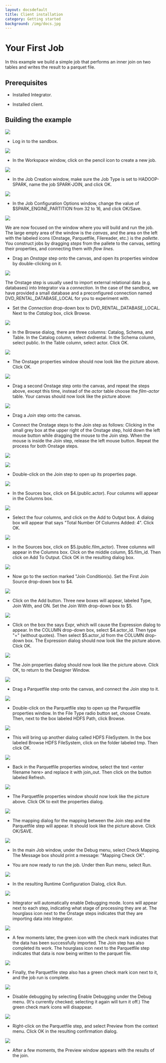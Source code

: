 ```yaml
---
layout: docsdefault
title: Client installation
category: Getting started
background: /img/docs.jpg
---
```




# Your First Job

In this example we build a simple job that performs an inner join on two tables and writes the result to a parquet file.


## Prerequisites

-   Installed Integrator.

-   Installed client.

##  Building the example

![](media/eltm-login.jpg)

- Log in to the sandbox.

![](media/workspace.jpg)

- In the Workspace window, click on the pencil icon to create a new job.

![](media/job-creation.jpg)

- In the Job Creation window, make sure the Job Type is set to HADOOP-SPARK, name the job SPARK-JOIN, and click OK.

![](media/job-configuration.jpg)

- In the Job Configuration Options window, change the value of $SPARK_ENGINE_PARTITION from 32 to 16, and click OK/Save.

![](media/empty-designer-window.jpg)

We are now focused on the window where you will build and run the job.  The large empty area of the window is the *canvas*, and the
area on the left with the labeled icons (Onstage, Parquetfile, Filereader, etc.) is the *pallette*.  You construct jobs by dragging
*steps* from the pallete to the canvas, setting their properties, and connecting them with *flow lines*.

- Drag an *Onstage* step onto the canvas, and open its properties window by double-clicking on it.

![](media/onstage-properties.jpg)

The Onstage step is usually used to import external relational data (e.g. databases) into Integrator via a *connection*.  In the case
of the sandbox, we have provided a small database and a preconfigured connection named DVD_RENTAL_DATABASE_LOCAL for you to experiment
with.

- Set the *Connection* drop-down box to DVD_RENTAL_DATABASE_LOCAL.  Next to the *Catalog* box, click Browse.

![](media/onstage-browse.jpg)

- In the Browse dialog, there are three columns: Catalog, Schema, and Table.  In the Catalog column, select dvdrental.  In the Schema
column, select public.  In the Table column, select actor.  Click OK.

![](media/onstage-properties2.jpg)

- The Onstage properties window should now look like the picture above.  Click OK.

![](media/designer-window1.jpg)

- Drag a second Onstage step onto the canvas, and repeat the steps above, except this time, instead of the *actor* table choose the
*film-actor* table.  Your canvas should now look like the picture above:

![](media/designer-window2.jpg)

- Drag a *Join* step onto the canvas.

- Connect the Onstage steps to the Join step as follows:  Clicking in the small grey box at the upper right of the Onstage step, hold down
the left mouse button while dragging the mouse to the Join step.  When the mouse is inside the Join step, release the left mouse button.  Repeat the
process for both Onstage steps.

![](media/designer-window3.jpg)

![](media/join-properties.jpg)

- Double-click on the Join step to open up its properties page.

![](media/join-properties1.jpg)

- In the Sources box, click on $4.(public.actor).  Four columns will appear in the Columns box.

![](media/join-properties2.jpg)

- Select the four columns, and click on the Add to Output box.  A dialog box will appear that says "Total Number Of Columns Added: 4".  Click OK.

![](media/join-properties3.jpg)

- In the Sources box, click on $5.(public.film_actor).  Three columns will appear in the Columns box. Click on the middle column, $5.film_id.  Then
click on Add To Output.  Click OK in the resulting dialog box.

![](media/join-properties4.jpg)

- Now go to the section marked "Join Condition(s).  Set the First Join Source drop-down box to $4.

![](media/join-properties5.jpg)

- Click on the Add button.  Three new boxes will appear, labeled Type, Join With, and ON.  Set the Join With drop-down box to $5.

![](media/expression-dialog.jpg)

- Click on the box the says Expr, which will cause the Expression dialog to appear.  In the COLUMN drop-down box, select $4.actor_id.  Then type "="
(without quotes).  Then select $5.actor_id from the COLUMN drop-down box.  The Expression dialog should now look like the picture above.  Click OK.

![](media/join-properties6.jpg)

- The Join properties dialog should now look like the picture above.  Click OK, to return to the Designer Window.

![](media/designer-window4.jpg)

- Drag a Parquetfile step onto the canvas, and connect the Join step to it.

![](media/parquetfile-properties.jpg)

- Double-click on the Parquetfile step to open up the Parquetfile properties window.  In the File Type radio button set, choose Create.  Then, next to
the box labeled HDFS Path, click Browse.

![](media/HDFS-filesystem.jpg)

- This will bring up another dialog called HDFS FileSystem.  In the box labeled Browse HDFS FileSystem, click on the folder labeled tmp. Then click OK.

![](media/parquetfile-properties1.jpg)

- Back in the Parquetfile properties window, select the text \<enter filename here\> and replace it with join_out.  Then click on the button labeled Refresh.

![](media/parquetfile-properties2.jpg)

- The Parquetfile properties window should now look like the picture above.  Click OK to exit the properties dialog.

![](media/mapping-dialog.jpg)

- The mapping dialog for the mapping between the Join step and the Parquetfile step will appear.  It should look like the picture above.  Click OK/SAVE.

![](media/designer-window5.jpg)

- In the main Job window, under the Debug menu, select Check Mapping.  The Message box should print a message: "Mapping Check OK".

- You are now ready to run the job.  Under then Run menu, select Run.

![](media/runtime-configuration-confirmation.jpg)

- In the resulting Runtime Configuration Dialog, click Run.

![](media/running1.jpg)

- Integrator will automatically enable Debugging mode.  Icons will appear next to each step, indicating what stage of processing they are at.  The hourglass
icon next to the Onstage steps indicates that they are importing data into Integrator.

![](media/running2.jpg)

- A few moments later, the green icon with the check mark indicates that the data has been successfully imported.  The Join step has also completed its work.
The hourglass icon next to the Parquetfile step indicates that data is now being written to the parquet file.

![](media/running3.jpg)

- Finally, the Parquetfile step also has a green check mark icon next to it, and the job run is complete.

![](media/diasble-debugging.jpg)

- Disable debugging by selecting Enable Debugging under the Debug menu.  (It's currently checked; selecting it again will turn it off.)  The green check mark icons will disappear.

![](media/preview-confirmation.jpg)

- Right-click on the Parquetfile step, and select Preview from the context menu.  Click OK in the resulting confirmation dialog.

![](media/preview.jpg)

- After a few moments, the Preview window appears with the results of the join.
